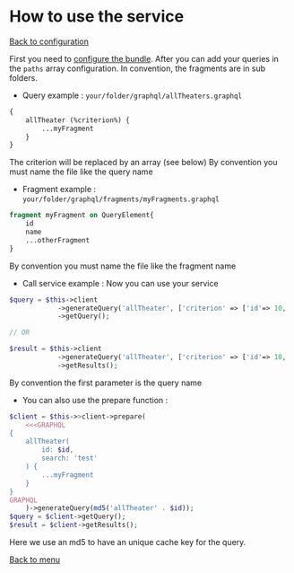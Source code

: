 How to use the service
======================

[Back to configuration](./bundle-configuration.md)

First you need to [configure the bundle](./bundle-configuration.md). After you can add your
queries in the `paths` array configuration. In convention, the fragments are in sub folders.

* Query example :
`your/folder/graphql/allTheaters.graphql`
```graphql
{
    allTheater (%criterion%) {
        ...myFragment
    }
}
```
The criterion will be replaced by an array (see below)
By convention you must name the file like the query name

* Fragment example :
`your/folder/graphql/fragments/myFragments.graphql`
```graphql
fragment myFragment on QueryElement{
    id
    name
    ...otherFragment
}
```
By convention you must name the file like the fragment name

* Call service example :
Now you can use your service 
```php
$query = $this->client
            ->generateQuery('allTheater', ['criterion' => ['id'=> 10, 'search' => 'test']])
            ->getQuery();

// OR

$result = $this->client
            ->generateQuery('allTheater', ['criterion' => ['id'=> 10, 'search' => 'test']])
            ->getResults();
```
By convention the first parameter is the query name

* You can also use the prepare function :
```php
$client = $this->>client->prepare(
    <<<GRAPHQL
{
    allTheater(
        id: $id,
        search: 'test'
    ) {
        ...myFragment
    }
}
GRAPHQL
    )->generateQuery(md5('allTheater' . $id));
$query = $client->getQuery();
$result = $client->getResults();
```
Here we use an md5 to have an unique cache key for the query.

[Back to menu](../readme.md)
